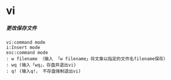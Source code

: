 # vi
##### 更改保存文件
```
vi:command mode
i:Insert mode
esc:command mode
: w filename （输入 「w filename」将文章以指定的文件名filename保存）
: wq (输入「wq」，存盘并退出vi)
: q! (输入q!， 不存盘强制退出vi)
```
